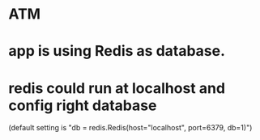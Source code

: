 # ATM
# app is using Redis as database.
# redis could run at localhost and config right database
(default setting is "db = redis.Redis(host="localhost", port=6379, db=1)")
